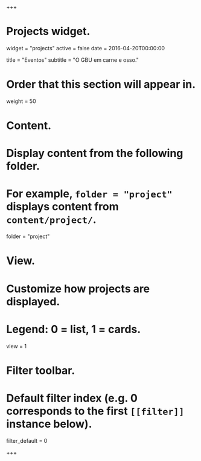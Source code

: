+++
# Projects widget.
widget = "projects"
active = false
date = 2016-04-20T00:00:00

title = "Eventos"
subtitle = "O GBU em carne e osso."

# Order that this section will appear in.
weight = 50

# Content.
# Display content from the following folder.
# For example, `folder = "project"` displays content from `content/project/`.
folder = "project"

# View.
# Customize how projects are displayed.
# Legend: 0 = list, 1 = cards.
view = 1

# Filter toolbar.

# Default filter index (e.g. 0 corresponds to the first `[[filter]]` instance below).
filter_default = 0

+++

